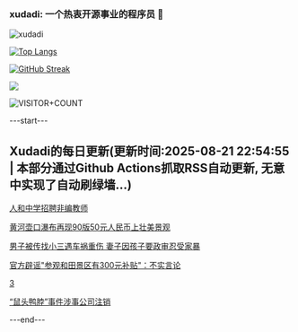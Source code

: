 ### xudadi: 一个热衷开源事业的程序员 👋

![xudadi](https://github-readme-stats-git-masterorgs-github-readme-stats-team.vercel.app/api?username=xudadi)

[![Top Langs](https://github-readme-stats.vercel.app/api/top-langs/?username=xudadi)](https://github.com/anuraghazra/github-readme-stats)

[![GitHub Streak](https://streak-stats.demolab.com?user=xudadi&locale=zh_Hans)](https://git.io/streak-stats)

![](https://raw.githubusercontent.com/xudadi/xudadi/main/assets/github-contribution-grid-snake.svg)

![VISITOR+COUNT](https://komarev.com/ghpvc/?username=xudadi&label=VISITOR+COUNT)


---start---

## Xudadi的每日更新(更新时间:2025-08-21 22:54:55 | 本部分通过Github Actions抓取RSS自动更新, 无意中实现了自动刷绿墙...)

[人和中学招聘非编教师](https://www.gongkaoleida.com/article/2579974)

[黄河壶口瀑布再现90版50元人民币上壮美景观](https://m.163.com/news/article/K7GSF91N053469M5.html)

[男子被传找小三遇车祸重伤 妻子因孩子要政审忍受家暴](https://m.163.com/news/article/K7GQ76V5053469LG.html)

[官方辟谣"参观和田景区有300元补贴"：不实言论](https://m.163.com/news/article/K7GQJVPU053469LG.html)

[3](https://m.163.com/touch/news/sub/domestic)

[“鼠头鸭脖”事件涉事公司注销](https://m.163.com/news/article/K7GQ772I053469LG.html)

---end---
